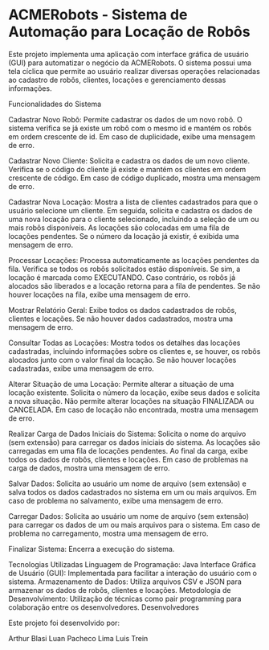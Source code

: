 
<h1>ACMERobots - Sistema de Automação para Locação de Robôs </h1>


Este projeto implementa uma aplicação com interface gráfica de usuário (GUI) para automatizar o negócio da ACMERobots. O sistema possui uma tela cíclica que permite ao usuário realizar diversas operações relacionadas ao cadastro de robôs, clientes, locações e gerenciamento dessas informações.

Funcionalidades do Sistema

Cadastrar Novo Robô: Permite cadastrar os dados de um novo robô. O sistema verifica se já existe um robô com o mesmo id e mantém os robôs em ordem crescente de id. Em caso de duplicidade, exibe uma mensagem de erro.

Cadastrar Novo Cliente: Solicita e cadastra os dados de um novo cliente. Verifica se o código do cliente já existe e mantém os clientes em ordem crescente de código. Em caso de código duplicado, mostra uma mensagem de erro.

Cadastrar Nova Locação: Mostra a lista de clientes cadastrados para que o usuário selecione um cliente. Em seguida, solicita e cadastra os dados de uma nova locação para o cliente selecionado, incluindo a seleção de um ou mais robôs disponíveis. As locações são colocadas em uma fila de locações pendentes. Se o número da locação já existir, é exibida uma mensagem de erro.

Processar Locações: Processa automaticamente as locações pendentes da fila. Verifica se todos os robôs solicitados estão disponíveis. Se sim, a locação é marcada como EXECUTANDO. Caso contrário, os robôs já alocados são liberados e a locação retorna para a fila de pendentes. Se não houver locações na fila, exibe uma mensagem de erro.

Mostrar Relatório Geral: Exibe todos os dados cadastrados de robôs, clientes e locações. Se não houver dados cadastrados, mostra uma mensagem de erro.

Consultar Todas as Locações: Mostra todos os detalhes das locações cadastradas, incluindo informações sobre os clientes e, se houver, os robôs alocados junto com o valor final da locação. Se não houver locações cadastradas, exibe uma mensagem de erro.

Alterar Situação de uma Locação: Permite alterar a situação de uma locação existente. Solicita o número da locação, exibe seus dados e solicita a nova situação. Não permite alterar locações na situação FINALIZADA ou CANCELADA. Em caso de locação não encontrada, mostra uma mensagem de erro.

Realizar Carga de Dados Iniciais do Sistema: Solicita o nome do arquivo (sem extensão) para carregar os dados iniciais do sistema. As locações são carregadas em uma fila de locações pendentes. Ao final da carga, exibe todos os dados de robôs, clientes e locações. Em caso de problemas na carga de dados, mostra uma mensagem de erro.

Salvar Dados: Solicita ao usuário um nome de arquivo (sem extensão) e salva todos os dados cadastrados no sistema em um ou mais arquivos. Em caso de problema no salvamento, exibe uma mensagem de erro.

Carregar Dados: Solicita ao usuário um nome de arquivo (sem extensão) para carregar os dados de um ou mais arquivos para o sistema. Em caso de problema no carregamento, mostra uma mensagem de erro.

Finalizar Sistema: Encerra a execução do sistema.

Tecnologias Utilizadas
Linguagem de Programação: Java
Interface Gráfica de Usuário (GUI): Implementada para facilitar a interação do usuário com o sistema.
Armazenamento de Dados: Utiliza arquivos CSV e JSON para armazenar os dados de robôs, clientes e locações.
Metodologia de Desenvolvimento: Utilização de técnicas como pair programming para colaboração entre os desenvolvedores.
Desenvolvedores


Este projeto foi desenvolvido por:

Arthur Blasi
Luan Pacheco Lima
Luis Trein
